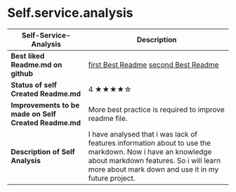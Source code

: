 # Self.service.analysis
| **Self-Service-Analysis** | Description |
| --- | --- |
| **Best liked Readme.md on github** | [first Best Readme](https://github.com/dustin100) [second Best Readme](https://github.com/anirudhbelwadi) |
| **Status of self Created Readme.md** | 4 ★★★★☆|
| **Improvements to be made on Self Created Readme.md** | More best practice is required to improve readme file.|
| **Description of Self Analysis** | I have analysed that i was lack of features information about to use the markdown. Now i have an knowledge about markdown features. So i will learn more about mark down and use it in my future project. |
